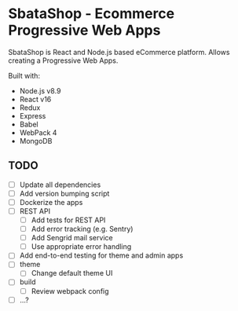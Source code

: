 # SbataShop - Ecommerce Progressive Web Apps

SbataShop is React and Node.js based eCommerce platform. Allows creating a Progressive Web Apps.

Built with:

- Node.js v8.9
- React v16
- Redux
- Express
- Babel
- WebPack 4
- MongoDB

## TODO

- [ ] Update all dependencies
- [ ] Add version bumping script
- [ ] Dockerize the apps
- [ ] REST API
  - [ ] Add tests for REST API
  - [ ] Add error tracking (e.g. Sentry)
  - [ ] Add Sengrid mail service
  - [ ] Use appropriate error handling
- [ ] Add end-to-end testing for theme and admin apps
- [ ] theme
  - [ ] Change default theme UI
- [ ] build
  - [ ] Review webpack config
- [ ] ...?
